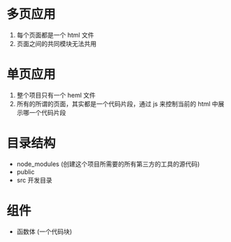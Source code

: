# 多页应用
1. 每个页面都是一个 html 文件
2. 页面之间的共同模块无法共用


# 单页应用
1. 整个项目只有一个 heml 文件
2. 所有的所谓的页面，其实都是一个代码片段，通过 js 来控制当前的 html 中展示哪一个代码片段

# 目录结构
- node_modules (创建这个项目所需要的所有第三方的工具的源代码)
- public
- src 开发目录

# 组件
- 函数体 (一个代码块)